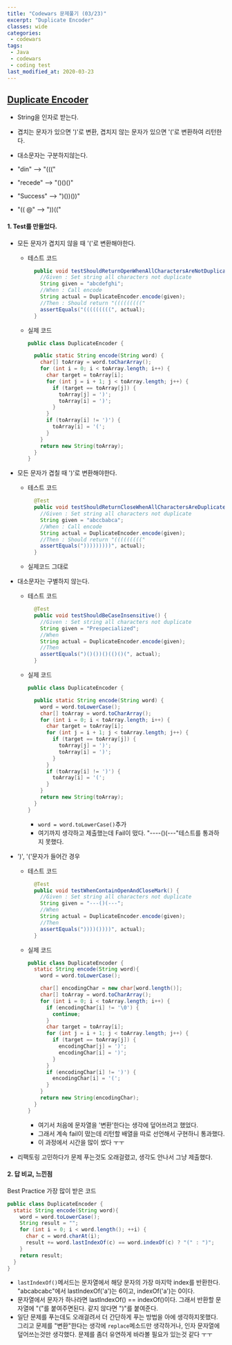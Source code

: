 ```yaml
---
title: "Codewars 문제풀기 (03/23)"
excerpt: "Duplicate Encoder"
classes: wide
categories:
 - codewars
tags:
 - Java
 - codewars
 - coding test
last_modified_at: 2020-03-23
---
```




## [Duplicate Encoder](https://www.codewars.com/kata/54b42f9314d9229fd6000d9c/train/java)

* String을 인자로 받는다.
* 겹치는 문자가 있으면 ')'로 변환, 겹치지 않는 문자가 있으면 '('로 변환하여 리턴한다.
* 대소문자는 구분하지않는다.

* "din" -->  "((("
* "recede"   -->  "()()()"
*  "Success"  -->  ")())())" 
* "(( @"     -->  "))((" 

#### 1. Test를 만들었다.

* 모든 문자가 겹치지 않을 때 '('로 변환해야한다.

  * 테스트 코드
  
    ```java
      public void testShouldReturnOpenWhenAllCharactersAreNotDuplicate() {
        //Given : Set string all characters not duplicate
        String given = "abcdefghi";
        //When : Call encode
        String actual = DuplicateEncoder.encode(given);
        //Then : Should return "((((((((("
        assertEquals("(((((((((", actual);
      }
    ```
    
  * 실제 코드
  
    ```java
    public class DuplicateEncoder {
    
      public static String encode(String word) {
        char[] toArray = word.toCharArray();
        for (int i = 0; i < toArray.length; i++) {
          char target = toArray[i];
          for (int j = i + 1; j < toArray.length; j++) {
            if (target == toArray[j]) {
              toArray[j] = ')';
              toArray[i] = ')';
            }
          }
          if (toArray[i] != ')') {
            toArray[i] = '(';
          }
        }
        return new String(toArray);
      }
    }
    ```

* 모든 문자가 겹칠 때 ')'로 변환해야한다.

  * 테스트 코드

    ```java
      @Test
      public void testShouldReturnCloseWhenAllCharactersAreDuplicate() {
        //Given : Set string all characters not duplicate
        String given = "abccbabca";
        //When : Call encode
        String actual = DuplicateEncoder.encode(given);
        //Then : Should return "((((((((("
        assertEquals(")))))))))", actual);
      }
    ```

  * 실제코드 그대로

* 대소문자는 구별하지 않는다.

  * 테스트 코드

    ```java
      @Test
      public void testShouldBeCaseInsensitive() {
        //Given : Set string all characters not duplicate
        String given = "Prespecialized";
        //When
        String actual = DuplicateEncoder.encode(given);
        //Then
        assertEquals(")()())()(()()(", actual);
      }
    ```

  * 실제 코드

    ```java
    public class DuplicateEncoder {
    
      public static String encode(String word) {
        word = word.toLowerCase();
        char[] toArray = word.toCharArray();
        for (int i = 0; i < toArray.length; i++) {
          char target = toArray[i];
          for (int j = i + 1; j < toArray.length; j++) {
            if (target == toArray[j]) {
              toArray[j] = ')';
              toArray[i] = ')';
            }
          }
          if (toArray[i] != ')') {
            toArray[i] = '(';
          }
        }
        return new String(toArray);
      }
    }
    ```

    * `word = word.toLowerCase()`추가
    * 여기까지 생각하고 제출했는데 Fail이 떴다. "----()(---"테스트를 통과하지 못했다.

* ')', '('문자가 들어간 경우

  * 테스트 코드

    ```java
      @Test
      public void testWhenContainOpenAndCloseMark() {
        //Given : Set string all characters not duplicate
        String given = "---()(---";
        //When
        String actual = DuplicateEncoder.encode(given);
        //Then
        assertEquals("))))())))", actual);
      }
    ```

    

  * 실제 코드

    ```java
    public class DuplicateEncoder {
      static String encode(String word){
        word = word.toLowerCase();
    
        char[] encodingChar = new char[word.length()];
        char[] toArray = word.toCharArray();
        for (int i = 0; i < toArray.length; i++) {
          if (encodingChar[i] != '\0') {
            continue;
          }
          char target = toArray[i];
          for (int j = i + 1; j < toArray.length; j++) {
            if (target == toArray[j]) {
              encodingChar[j] = ')';
              encodingChar[i] = ')';
            }
          }
          if (encodingChar[i] != ')') {
            encodingChar[i] = '(';
          }
        }
        return new String(encodingChar);
      }
    }
    ```

    * 여기서 처음에 문자열을 '변환'한다는 생각에 덮어쓰려고 했었다.
    * 그래서 계속 fail이 떴는데 리턴할 배열을 따로 선언해서 구현하니 통과했다.
    * 이 과정에서 시간을 많이 썼다 ㅜㅜ

* 리팩토링 고민하다가 문제 푸는것도 오래걸렸고, 생각도 안나서 그냥 제출했다.

#### 2. 답 비교, 느낀점

Best Practice 가장 많이 받은 코드

```java
public class DuplicateEncoder {
  static String encode(String word){
    word = word.toLowerCase();
    String result = "";
    for (int i = 0; i < word.length(); ++i) {
      char c = word.charAt(i);
      result += word.lastIndexOf(c) == word.indexOf(c) ? "(" : ")";
    }
    return result;
  }
}
```

* `lastIndexOf()`메서드는 문자열에서 해당 문자의 가장 마지막 index를 반환한다.  "abcabcabc"에서 lastIndexOf('a')는 6이고, indexOf('a')는 0이다.
* 문자열에서 문자가 하나라면 lastIndexOf() == indexOf()이다. 그래서 반환할 문자열에 "("를 붙여주면된다. 같지 않다면 ")"를 붙여준다.
* 일단 문제를 푸는데도 오래걸려서 더 간단하게 푸는 방법을 아에 생각하지못했다. 그리고 문제를 "변환"한다는 생각에 `replace`메소드만 생각하거나, 인자 문자열에 덮어쓰는것만 생각했다. 문제를 좀더 유연하게 바라볼 필요가 있는것 같다 ㅜㅜ
